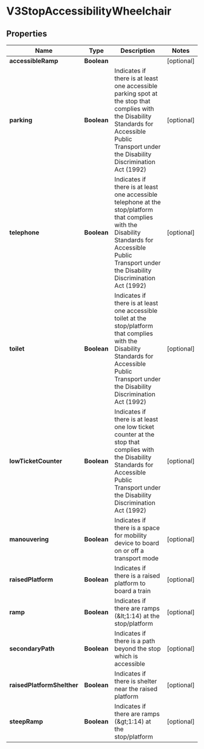 

# V3StopAccessibilityWheelchair


## Properties

| Name | Type | Description | Notes |
|------------ | ------------- | ------------- | -------------|
|**accessibleRamp** | **Boolean** |  |  [optional] |
|**parking** | **Boolean** | Indicates if there is at least one accessible parking spot at the stop that complies with the Disability Standards for Accessible Public Transport under the Disability Discrimination Act (1992) |  [optional] |
|**telephone** | **Boolean** | Indicates if there is at least one accessible telephone at the stop/platform that complies with the Disability Standards for Accessible Public Transport under the Disability Discrimination Act (1992) |  [optional] |
|**toilet** | **Boolean** | Indicates if there is at least one accessible toilet at the stop/platform that complies with the Disability Standards for Accessible Public Transport under the Disability Discrimination Act (1992) |  [optional] |
|**lowTicketCounter** | **Boolean** | Indicates if there is at least one low ticket counter at the stop that complies with the Disability Standards for Accessible Public Transport under the Disability Discrimination Act (1992) |  [optional] |
|**manouvering** | **Boolean** | Indicates if there is a space for mobility device to board on or off a transport mode |  [optional] |
|**raisedPlatform** | **Boolean** | Indicates if there is a raised platform to board a train |  [optional] |
|**ramp** | **Boolean** | Indicates if there are ramps (&amp;lt;1:14) at the stop/platform |  [optional] |
|**secondaryPath** | **Boolean** | Indicates if there is a path beyond the stop which is accessible |  [optional] |
|**raisedPlatformShelther** | **Boolean** | Indicates if there is shelter near the raised platform |  [optional] |
|**steepRamp** | **Boolean** | Indicates if there are ramps (&amp;gt;1:14) at the stop/platform |  [optional] |



